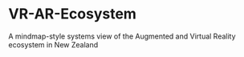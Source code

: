 # VR-AR-Ecosystem
A mindmap-style systems view of the Augmented and Virtual Reality ecosystem in New Zealand
